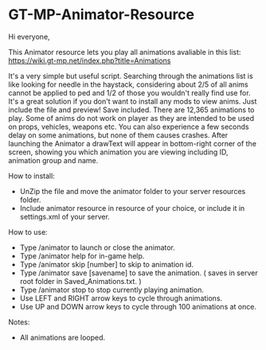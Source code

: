 # GT-MP-Animator-Resource

Hi everyone,

This Animator resource lets you play all animations avaliable in this list:
https://wiki.gt-mp.net/index.php?title=Animations

It's a very simple but useful script. Searching through the animations list is like looking for needle in the haystack, considering about 2/5 of all anims cannot be applied to ped and 1/2 of those you wouldn't really find use for. It's a great solution if you don't want to install any mods to view anims. Just include the file and preview! Save included.
There are 12,365 animations to play. Some of anims do not work on player as they are intended to be used on props, vehicles, weapons etc.
You can also experience a few seconds delay on some animations, but none of them causes crashes.
After launching the Animator a drawText will appear in bottom-right corner of the screen, showing you which animation you are viewing including ID, animation group and name.

How to install:
- UnZip the file and move the animator folder to your server resources folder.
- Include animator resource in resource of your choice, or include it in settings.xml of your server.

How to use:
- Type /animator to launch or close the animator.
- Type /animator help for in-game help.
- Type /animator skip [number] to skip to animation id.
- Type /animator save [savename] to save the animation. ( saves in server root folder in Saved_Animations.txt. )
- Type /animator stop to stop currently playing animation.
- Use LEFT and RIGHT arrow keys to cycle through animations.
- Use UP and DOWN arrow keys to cycle through 100 animations at once.

Notes:
- All animations are looped.
